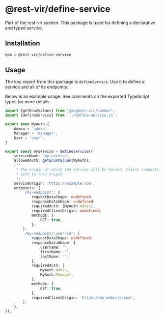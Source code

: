 # @rest-vir/define-service

Part of the rest-vir system. This package is used for defining a declarative and typed service.

## Installation

```sh
npm i @rest-vir/define-service
```

## Usage

The key export from this package is `defineService`. Use it to define a service and all of its endpoints.

Below is an example usage. See comments on the exported TypeScript types for more details.

<!-- example-link: src/examples/define-a-service.example.ts -->

```TypeScript
import {getEnumValues} from '@augment-vir/common';
import {defineService} from '../define-service.js';

export enum MyAuth {
    Admin = 'admin',
    Manager = 'manager',
    User = 'user',
}

export const myService = defineService({
    serviceName: 'my-service',
    allowedAuth: getEnumValues(MyAuth),
    /**
     * The origin at which the service will be hosted. Client requests sent to this service will be
     * sent to this origin.
     */
    serviceOrigin: 'https://example.com',
    endpoints: {
        '/my-endpoint': {
            requestDataShape: undefined,
            responseDataShape: undefined,
            requiredAuth: [MyAuth.Admin],
            requiredClientOrigin: undefined,
            methods: {
                GET: true,
            },
        },
        '/my-endpoint/:user-id': {
            requestDataShape: undefined,
            responseDataShape: {
                username: '',
                firstName: '',
                lastName: '',
            },
            requiredAuth: [
                MyAuth.Admin,
                MyAuth.Manager,
            ],
            methods: {
                GET: true,
            },
            requiredClientOrigin: 'https://my-website.com',
        },
    },
});
```
